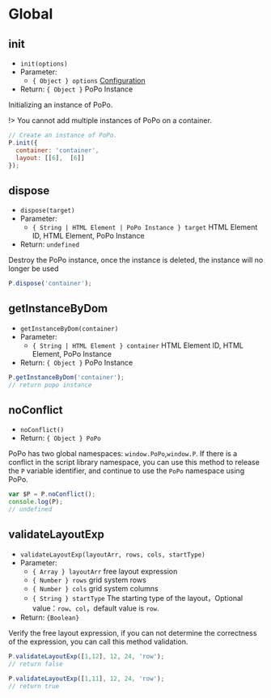 # Global

## init

- `init(options)`
- Parameter:
  - `{ Object } options` [Configuration](/en/configuration/layout.md)
- Return: `{ Object }` PoPo Instance

Initializing an instance of PoPo.

!> You cannot add multiple instances of PoPo on a container.

```js
// Create an instance of PoPo.
P.init({
  container: 'container',
  layout: [[6],  [6]]
});
```

## dispose

- `dispose(target)`
- Parameter:
  - `{ String | HTML Element | PoPo Instance } target` HTML Element ID, HTML Element, PoPo Instance
- Return: `undefined`

Destroy the PoPo instance, once the instance is deleted, the instance will no longer be used

```js
P.dispose('container');
```

## getInstanceByDom

- `getInstanceByDom(container)`
- Parameter:
  - `{ String | HTML Element } container` HTML Element ID, HTML Element, PoPo Instance
- Return: `{ Object }` PoPo Instance

```js
P.getInstanceByDom('container');
// return popo instance
```

## noConflict

- `noConflict()`
- Return: `{ Object } PoPo`

PoPo has two global namespaces: `window.PoPo`,`window.P`. If there is a conflict in the script library namespace, you can use this method to release the `P` variable identifier, and continue to use the `PoPo` namespace using PoPo.

```js
var $P = P.noConflict();
console.log(P);
// undefined
```

## validateLayoutExp

- `validateLayoutExp(layoutArr, rows, cols, startType)`
- Parameter:
  - `{ Array } layoutArr` free layout expression
  - `{ Number } rows` grid system rows
  - `{ Number } cols` grid system columns
  - `{ String } startType` The starting type of the layout，Optional value：`row`、`col`，default value is `row`.
- Return: `{Boolean}`

Verify the free layout expression, if you can not determine the correctness of the expression, you can call this method validation.

```js
P.validateLayoutExp([1,12], 12, 24, 'row');
// return false

P.validateLayoutExp([1,11], 12, 24, 'row');
// return true

```
